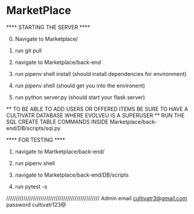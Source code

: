 # MarketPlace

**** STARTING THE SERVER ****

0. Navigate to Marketplace/

1. run git pull 

2. navigate to Marketplace/back-end

3. run pipenv shell install (should install dependencies for environment)

4. run pipenv shell (should get you into the environent)

5. run python server.py (should start your flask server)

** TO BE ABLE TO ADD USERS OR OFFERED ITEMS BE SURE TO HAVE A CULTIVATR DATABASE WHERE EVOLVEU IS A SUPERUSER
** RUN THE SQL CREATE TABLE COMMANDS INSIDE Marketplace/back-end/DB/scripts/sql.py

**** FOR TESTING ****

1. navigate to Martketplace/back-end/

2. run pipenv shell

3. navigate to Marketplace/back-end/DB/scripts

4. run pytest -s

/////////////////////////////////////////////////
Admin email cultivatr3@gmail.com password cultivatr123@

